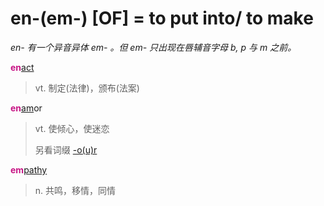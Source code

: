 # en-(em-) [OF] = to put into/ to make

*en- 有一个异音异体 em- 。但 em- 只出现在唇辅音字母 b, p 与 m 之前。*

<b style="color: #C71585;">en</b>[act](_act_.md)
> vt. 制定(法律)，颁布(法案)

<b style="color: #C71585;">en</b>[am](_am_.md)or
> vt. 使倾心，使迷恋
>
> 另看词缀 [-o(u)r](-our.md)

<b style="color: #C71585;">em</b>[pathy](_pat_.md)
> n. 共鸣，移情，同情
